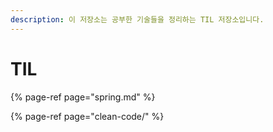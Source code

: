 ```yaml
---
description: 이 저장소는 공부한 기술들을 정리하는 TIL 저장소입니다.
---
```


# TIL

{% page-ref page="spring.md" %}

{% page-ref page="clean-code/" %}



